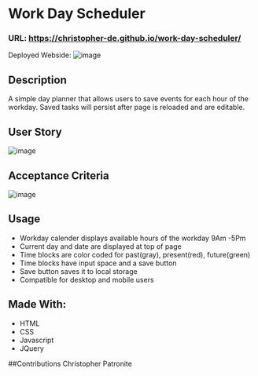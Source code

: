 # Work Day Scheduler

### URL: https://christopher-de.github.io/work-day-scheduler/
Deployed Webside:
![image](https://user-images.githubusercontent.com/84211810/126126564-88f9f257-d672-489f-9b94-81fd1b834412.png)

## Description
A simple day planner that allows users to save events for each hour of the workday. Saved tasks will persist after page is reloaded and are editable. 

## User Story
![image](https://user-images.githubusercontent.com/84211810/126123932-cc7927d1-76e9-4b26-9cc0-94e57166b2c1.png)

## Acceptance Criteria
![image](https://user-images.githubusercontent.com/84211810/126124146-b9a758e6-c7d4-4e5a-a855-df9aa40baf86.png)

## Usage
- Workday calender displays available hours of the workday 9Am -5Pm
- Current day and date are displayed at top of page 
- Time blocks are color coded for past(gray), present(red), future(green)
- Time blocks have input space and a save button
- Save button saves it to local storage
- Compatible for desktop and mobile users

## Made With:
* HTML
* CSS
* Javascript
* JQuery

##Contributions
Christopher Patronite
